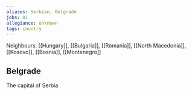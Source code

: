 ```yaml
---
aliases: Serbian, Belgrade
jobs: 01
allegiance: unknown
tags: country
---
```


Neighbours: [[Hungary]], [[Bulgaria]], [[Romania]], [[North Macedonia]], [[Kosovo]], [[Bosnia]], [[Montenegro]]

## Belgrade
The capital of Serbia